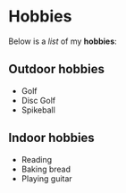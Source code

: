 # Hobbies

Below is a *list* of my **hobbies**:

## Outdoor hobbies
- Golf
- Disc Golf
- Spikeball

## Indoor hobbies
- Reading
- Baking bread
- Playing guitar
